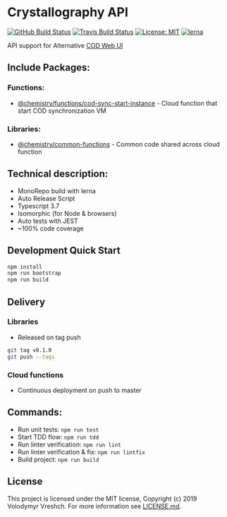 # Crystallography API
[![GitHub Build Status](https://github.com/chemistry/crystallography-api/workflows/CI/badge.svg)](https://github.com/chemistry/crystallography-api/actions?query=workflow%3ACI)
[![Travis Build Status](https://travis-ci.com/chemistry/crystallography-api.svg?branch=master)](https://travis-ci.org/chemistry/crystallography-api)
[![License: MIT](https://img.shields.io/badge/License-MIT-gren.svg)](https://opensource.org/licenses/MIT)
[![lerna](https://img.shields.io/badge/maintained%20with-lerna-cc00ff.svg)](https://lernajs.io/)

API support for Alternative [COD Web UI](http://crystallography-online.com/)

## Include Packages:
### Functions:
  * [@chemistry/functions/cod-sync-start-instance](https://github.com/chemistry/crystallography-api/tree/master/packages/functions/cod-sync-start-instance) - Cloud function that start COD synchronization VM

### Libraries:
  * [@chemistry/common-functions](https://github.com/chemistry/crystallography-api/tree/master/packages/libraries/common-functions) - Common code shared across cloud function

## Technical description:
  * MonoRepo build with lerna
  * Auto Release Script
  * Typescript 3.7
  * Isomorphic (for Node & browsers)
  * Auto tests with JEST
  * ~100% code coverage

## Development Quick Start
```bash
npm install
npm run bootstrap
npm run build
```

## Delivery
### Libraries
 - Released on tag push
 ```bash
 git tag v0.1.0
 git push --tags
 ```
### Cloud functions
 - Continuous deployment on push to master

## Commands:
  * Run unit tests: `npm run test`
  * Start TDD flow: `npm run tdd`
  * Run linter verification: `npm run lint`
  * Run linter verification & fix: `npm run lintfix`
  * Build project: `npm run build`

## License
  This project is licensed under the MIT license, Copyright (c) 2019 Volodymyr Vreshch.
  For more information see [LICENSE.md](https://github.com/chemistry/crystallography-api/blob/master/LICENSE.md).
